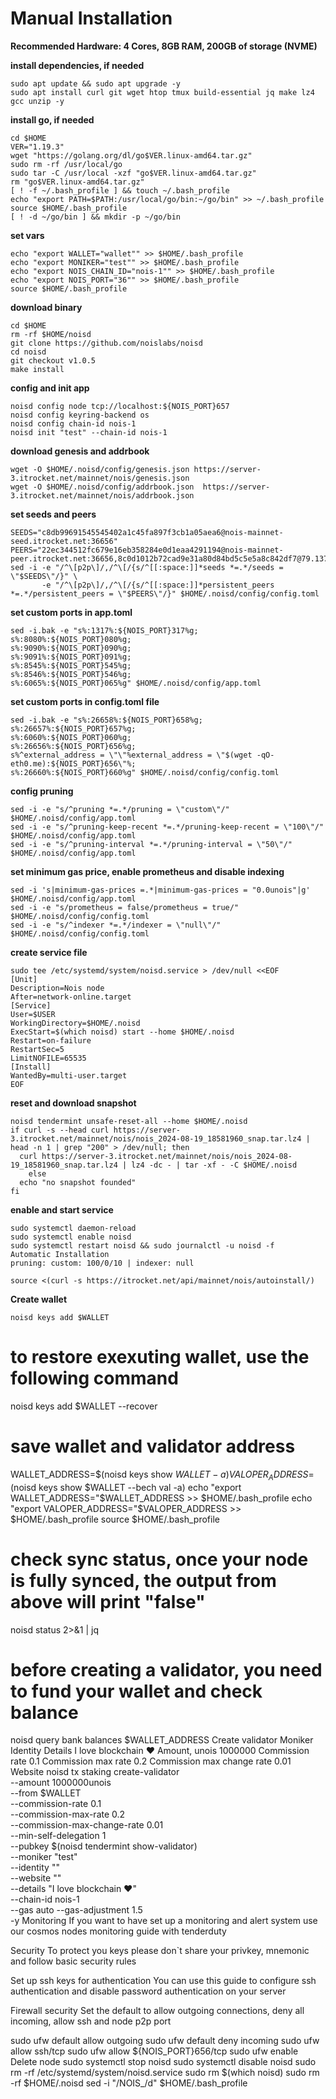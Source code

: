 # Manual Installation

**Recommended Hardware: 4 Cores, 8GB RAM, 200GB of storage (NVME)**

**install dependencies, if needed**
```
sudo apt update && sudo apt upgrade -y
sudo apt install curl git wget htop tmux build-essential jq make lz4 gcc unzip -y
```
**install go, if needed**
```
cd $HOME
VER="1.19.3"
wget "https://golang.org/dl/go$VER.linux-amd64.tar.gz"
sudo rm -rf /usr/local/go
sudo tar -C /usr/local -xzf "go$VER.linux-amd64.tar.gz"
rm "go$VER.linux-amd64.tar.gz"
[ ! -f ~/.bash_profile ] && touch ~/.bash_profile
echo "export PATH=$PATH:/usr/local/go/bin:~/go/bin" >> ~/.bash_profile
source $HOME/.bash_profile
[ ! -d ~/go/bin ] && mkdir -p ~/go/bin
```
**set vars**
```
echo "export WALLET="wallet"" >> $HOME/.bash_profile
echo "export MONIKER="test"" >> $HOME/.bash_profile
echo "export NOIS_CHAIN_ID="nois-1"" >> $HOME/.bash_profile
echo "export NOIS_PORT="36"" >> $HOME/.bash_profile
source $HOME/.bash_profile
```

**download binary**
```
cd $HOME
rm -rf $HOME/noisd
git clone https://github.com/noislabs/noisd
cd noisd
git checkout v1.0.5
make install
```

**config and init app**
```
noisd config node tcp://localhost:${NOIS_PORT}657
noisd config keyring-backend os
noisd config chain-id nois-1
noisd init "test" --chain-id nois-1
```

**download genesis and addrbook**
```
wget -O $HOME/.noisd/config/genesis.json https://server-3.itrocket.net/mainnet/nois/genesis.json
wget -O $HOME/.noisd/config/addrbook.json  https://server-3.itrocket.net/mainnet/nois/addrbook.json
```

**set seeds and peers**
```
SEEDS="c8db99691545545402a1c45fa897f3cb1a05aea6@nois-mainnet-seed.itrocket.net:36656"
PEERS="22ec344512fc679e16eb358284e0d1eaa4291194@nois-mainnet-peer.itrocket.net:36656,8c0d1012b72cad9e31a80d84bd5c5e5a8c842df7@79.137.70.143:26636,431da00c2d201821ab508f69b193cce6da420119@65.108.134.47:17356,922d90c7ef1840c984fcfa387a491c8d3c4481dc@65.108.141.109:55656,2e2a668f34996d8284b7e8553a8a8698b6e0cb35@65.109.53.24:36656,e4a5fa4e5a02fa3f2fbe2cdd38f657c0270fc927@176.9.157.142:17356,00852ba0bfdf20aac74369b1a5c43e50668c9738@135.181.128.114:17356,a792606ff664a478abc2ed046b3f762a42263c5b@65.109.16.125:27656,3faff1e60b60a5ef64549c0adc0a6b1a6fc48041@149.50.102.46:17356,3dd1bb1423a3dde567d1645b999af4592d53d2d0@65.109.62.179:36656,1ff95efbb1fc681ab3302e8da70370c6e4f1462f@[2a01:4f9:6b:2e5b::17]:26656,b1e7765bf3995fba9ce10a843a735941a03e2356@38.146.3.230:17356,379c0e32463be66e5cf8d13d62eb87ddb1a702c2@142.132.152.46:47656,66834b4290c33c3d24b7f63de77feb23d056daf4@142.132.156.99:40136,0cf59ab91e4a96d6e5427d903644edd18d9421d1@142.132.248.138:26786,8c13a85248a7dcec574f4208c7ecb9b7b9481b84@51.81.49.59:17356,b8711d88e017e33753a59abd9e202744ddf3f9a5@148.251.8.186:33656,1bcddb31796d893af9aef1cf3a5c8d19cb8cca8c@162.55.245.149:2240,e409b5ae06ff0917de94f1fb636fd833ddaf9810@51.89.98.102:55726,e62849ea53f3f0c926f0ffe8bd6a2645672d875a@213.239.199.149:26656,239b5b0c66b756f8cf1dcfb92c78ef04d8bde4c8@46.4.91.49:33656,145fb4c869394d846e91cb84c6d9efe1515c0846@144.76.97.251:33656,488a9213c915556a8e0327418cd81fd69362ccb1@65.109.115.226:17356,e541e3a182bcb8d8da8cea17716d12f0b730a0a6@144.76.40.53:17356,f92b0009f979b7c04f1b71b7eab0ffdff7a321ff@51.91.105.152:17356,6ef1914f30ac7becdf2c718b65c61cd618b7021a@57.128.144.242:26656,49a52421e508e87c37b1efee2f909ce7ad176975@[2001:bc8:702:16d0::3]:26656,0371e0701ba6aaf231d147d49cdd67735d64495a@65.109.104.118:60656,68188114b583f054fd530cc9a275820e3d1c0f86@51.159.2.19:22273,f03752476d5f328b26960e20b6101a68c3c9cd6d@65.109.112.170:27656,e2bec7bc206f0491f6652e9d55d1943f6b969d70@213.190.31.82:17356,e84cbe410271d84b2968c46881522bd3e9726898@144.76.30.36:15663,9f81dbe93027b0d802319349abcc2275eef4dc40@162.55.34.91:26656,91952caf57ac1c26738f069d2e79ca9b539f641d@135.181.198.17:26656,7bd2beda636ef3077d349a0bacf6fca87c8d9b65@144.76.63.67:26806,cca26eaecd8d5250794db3b1378714130b03513c@89.233.107.72:17356,fb6eef6435d3fa3cfca9ee00c06d9cf7a18767d8@65.108.120.251:26656,171b9d4700909ec297641aa8a69d45b4149f0d1d@141.94.193.28:55726,ee7ee30cf738d64498e2448c0c27e915bc3cab0b@5.181.190.114:17656,09992768a81082f0117b771bb4fcba0cd331efa2@65.109.93.44:17356,c49c510b0e1323240f9b302c6d85fe6df186bd45@5.9.81.187:37656,8f36fd1d1b8718e54053b64717ddbbbe2a4e6d3d@154.53.44.239:26656,3a516737162cd213beed4a1ebfee7e3e29e0c3e2@94.130.138.48:30656"
sed -i -e "/^\[p2p\]/,/^\[/{s/^[[:space:]]*seeds *=.*/seeds = \"$SEEDS\"/}" \
       -e "/^\[p2p\]/,/^\[/{s/^[[:space:]]*persistent_peers *=.*/persistent_peers = \"$PEERS\"/}" $HOME/.noisd/config/config.toml
```

**set custom ports in app.toml**
```
sed -i.bak -e "s%:1317%:${NOIS_PORT}317%g;
s%:8080%:${NOIS_PORT}080%g;
s%:9090%:${NOIS_PORT}090%g;
s%:9091%:${NOIS_PORT}091%g;
s%:8545%:${NOIS_PORT}545%g;
s%:8546%:${NOIS_PORT}546%g;
s%:6065%:${NOIS_PORT}065%g" $HOME/.noisd/config/app.toml
```

**set custom ports in config.toml file**
```
sed -i.bak -e "s%:26658%:${NOIS_PORT}658%g;
s%:26657%:${NOIS_PORT}657%g;
s%:6060%:${NOIS_PORT}060%g;
s%:26656%:${NOIS_PORT}656%g;
s%^external_address = \"\"%external_address = \"$(wget -qO- eth0.me):${NOIS_PORT}656\"%;
s%:26660%:${NOIS_PORT}660%g" $HOME/.noisd/config/config.toml
```

**config pruning**
```
sed -i -e "s/^pruning *=.*/pruning = \"custom\"/" $HOME/.noisd/config/app.toml
sed -i -e "s/^pruning-keep-recent *=.*/pruning-keep-recent = \"100\"/" $HOME/.noisd/config/app.toml
sed -i -e "s/^pruning-interval *=.*/pruning-interval = \"50\"/" $HOME/.noisd/config/app.toml
```

**set minimum gas price, enable prometheus and disable indexing**
```
sed -i 's|minimum-gas-prices =.*|minimum-gas-prices = "0.0unois"|g' $HOME/.noisd/config/app.toml
sed -i -e "s/prometheus = false/prometheus = true/" $HOME/.noisd/config/config.toml
sed -i -e "s/^indexer *=.*/indexer = \"null\"/" $HOME/.noisd/config/config.toml
```

**create service file**
```
sudo tee /etc/systemd/system/noisd.service > /dev/null <<EOF
[Unit]
Description=Nois node
After=network-online.target
[Service]
User=$USER
WorkingDirectory=$HOME/.noisd
ExecStart=$(which noisd) start --home $HOME/.noisd
Restart=on-failure
RestartSec=5
LimitNOFILE=65535
[Install]
WantedBy=multi-user.target
EOF
```

**reset and download snapshot**
```
noisd tendermint unsafe-reset-all --home $HOME/.noisd
if curl -s --head curl https://server-3.itrocket.net/mainnet/nois/nois_2024-08-19_18581960_snap.tar.lz4 | head -n 1 | grep "200" > /dev/null; then
  curl https://server-3.itrocket.net/mainnet/nois/nois_2024-08-19_18581960_snap.tar.lz4 | lz4 -dc - | tar -xf - -C $HOME/.noisd
    else
  echo "no snapshot founded"
fi
```

**enable and start service**
```
sudo systemctl daemon-reload
sudo systemctl enable noisd
sudo systemctl restart noisd && sudo journalctl -u noisd -f
Automatic Installation
pruning: custom: 100/0/10 | indexer: null

source <(curl -s https://itrocket.net/api/mainnet/nois/autoinstall/)
```

**Create wallet**
```
noisd keys add $WALLET
```

# to restore exexuting wallet, use the following command
noisd keys add $WALLET --recover

# save wallet and validator address
WALLET_ADDRESS=$(noisd keys show $WALLET -a)
VALOPER_ADDRESS=$(noisd keys show $WALLET --bech val -a)
echo "export WALLET_ADDRESS="$WALLET_ADDRESS >> $HOME/.bash_profile
echo "export VALOPER_ADDRESS="$VALOPER_ADDRESS >> $HOME/.bash_profile
source $HOME/.bash_profile

# check sync status, once your node is fully synced, the output from above will print "false"
noisd status 2>&1 | jq 

# before creating a validator, you need to fund your wallet and check balance
noisd query bank balances $WALLET_ADDRESS 
Create validator
Moniker
Identity
Details
I love blockchain ❤️
Amount, unois
1000000
Commission rate
0.1
Commission max rate
0.2
Commission max change rate
0.01
Website
noisd tx staking create-validator \
--amount 1000000unois \
--from $WALLET \
--commission-rate 0.1 \
--commission-max-rate 0.2 \
--commission-max-change-rate 0.01 \
--min-self-delegation 1 \
--pubkey $(noisd tendermint show-validator) \
--moniker "test" \
--identity "" \
--website "" \
--details "I love blockchain ❤️" \
--chain-id nois-1 \
--gas auto --gas-adjustment 1.5 \
-y
Monitoring
If you want to have set up a monitoring and alert system use our cosmos nodes monitoring guide with tenderduty

Security
To protect you keys please don`t share your privkey, mnemonic and follow basic security rules

Set up ssh keys for authentication
You can use this guide to configure ssh authentication and disable password authentication on your server

Firewall security
Set the default to allow outgoing connections, deny all incoming, allow ssh and node p2p port

sudo ufw default allow outgoing 
sudo ufw default deny incoming 
sudo ufw allow ssh/tcp 
sudo ufw allow ${NOIS_PORT}656/tcp
sudo ufw enable
Delete node
sudo systemctl stop noisd
sudo systemctl disable noisd
sudo rm -rf /etc/systemd/system/noisd.service
sudo rm $(which noisd)
sudo rm -rf $HOME/.noisd
sed -i "/NOIS_/d" $HOME/.bash_profile
